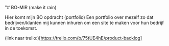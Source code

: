 "# BO-MIR (make it rain)

Hier komt mijn BO opdracht (portfolio)
Een portfolio over mezelf zo dat bedrijven/klanten mij kunnen inhuren om een site te maken voor hun bedrijf in de toekomst.


(link naar trello:)[https://trello.com/b/75tUE4hE/product-backlog]
